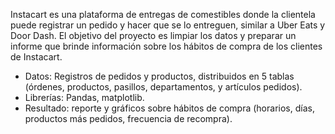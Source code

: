 Instacart es una plataforma de entregas de comestibles donde la clientela puede registrar un pedido y hacer que se lo entreguen, similar a Uber Eats y Door Dash. El objetivo del proyecto es limpiar los datos y preparar un informe que brinde información sobre los hábitos de compra de los clientes de Instacart. 

- Datos: Registros de pedidos y productos, distribuidos en 5 tablas (órdenes, productos, pasillos, departamentos, y artículos pedidos).
- Librerías: Pandas, matplotlib.
- Resultado: reporte y gráficos sobre hábitos de compra (horarios, días, productos más pedidos, frecuencia de recompra). 
